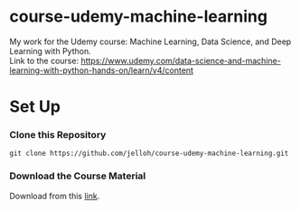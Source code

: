 # course-udemy-machine-learning
My work for the Udemy course: Machine Learning, Data Science, and Deep Learning with Python.  
Link to the course: https://www.udemy.com/data-science-and-machine-learning-with-python-hands-on/learn/v4/content
  
# Set Up
### Clone this Repository
```git clone https://github.com/jelloh/course-udemy-machine-learning.git```  
### Download the Course Material  
Download from this [link](https://sundog-education.com/datascience/).
